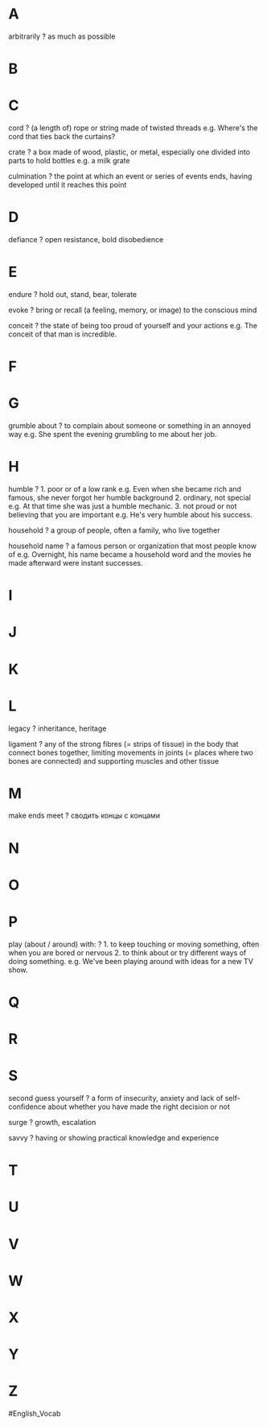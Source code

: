 
# A

arbitrarily
?
as much as possible

# B

# C
cord
?
(a length of) rope or string made of twisted threads
e.g. Where's the cord that ties back the curtains?

crate
?
a box made of wood, plastic, or metal, especially one divided into parts to hold bottles
e.g. a milk grate

culmination
?
the point at which an event or series of events ends, having developed until it reaches this point

# D

defiance
?
open resistance, bold disobedience

# E

endure
?
hold out, stand, bear, tolerate

evoke
?
bring or recall (a feeling, memory, or image) to the conscious mind

conceit
?
the state of being too proud of yourself and your actions
e.g. The conceit of that man is incredible.

# F

# G

grumble about
?
to complain about someone or something in an annoyed way
e.g. She spent the evening grumbling to me about her job.
<!--SR:!2024-09-15,1,230-->

# H

humble
?
	1. poor or of a low rank
	e.g. Even when she became rich and famous, she never forgot her humble background
	2. ordinary, not special
	e.g. At that time she was just a humble mechanic.
	3. not proud or not believing that you are important
	e.g. He's very humble about his success.

household
?
a group of people, often a family, who live together
<!--SR:!2024-09-18,4,270-->

household name
?
a famous person or organization that most people know of
e.g. Overnight, his name became a household word and the movies he made afterward were instant successes.
<!--SR:!2024-10-03,12,270-->

# I

# J
# K
# L

legacy
?
inheritance, heritage
<!--SR:!2024-09-17,3,250-->

ligament
?
any of the strong fibres (= strips of tissue) in the body that connect bones together, limiting movements in joints (= places where two bones are connected) and supporting muscles and other tissue


# M

make ends meet
?
сводить концы с концами

# N 
# O
# P

play (about / around) with:
?
	1. to keep touching or moving something, often when you are bored or nervous
	2. to think about or try different ways of doing something.
	e.g. We've been playing around with ideas for a new TV show.


# Q
# R
# S

second guess yourself
?
a form of insecurity, anxiety and lack of self-confidence about whether you have made the right decision or not

surge
?
growth, escalation

savvy
?
having or showing practical knowledge and experience

# T
# U
# V
# W
# X
# Y
# Z



#English_Vocab
